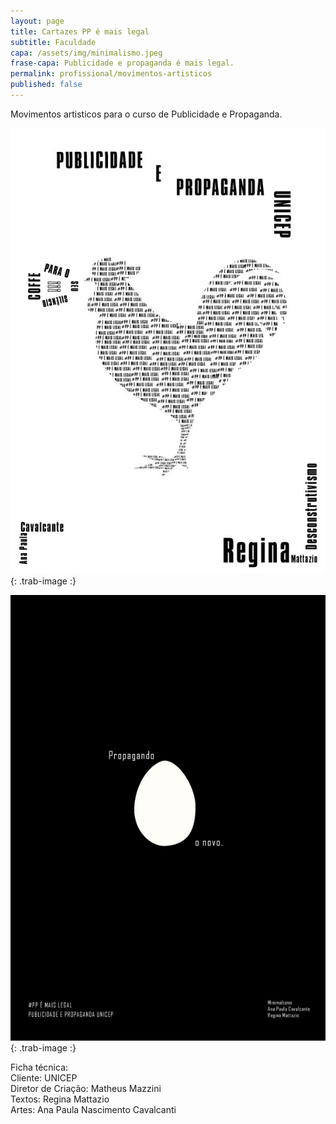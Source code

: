 ```yaml
---
layout: page
title: Cartazes PP é mais legal
subtitle: Faculdade
capa: /assets/img/minimalismo.jpeg
frase-capa: Publicidade e propaganda é mais legal.
permalink: profissional/movimentos-artisticos
published: false
---
```



Movimentos artisticos para o curso de Publicidade e Propaganda.  
 
![cartaz com o movimento Desconstrutivismo com um galo recortado num texto em que se repete a frase 'hashtag pp é mais legal', no bico do galo tem um megafone que foi formado pelas palavras 'para o' acima, 'seu' girado em 90 graus ao lado direito, 'silencio' abaixo de ponta cabeça e 'coffe' girado em 90 graus ao lado esquerdo e tres pontos de exclamação no meio do megafone](/assets/img/descontrutivismo.jpeg){: .trab-image :}

![cartaz para o movimento Minimalismo com fundo preto e ao meio um ovo branco com a frase propagando o novo e embaixo a hashtag pp é mais legal](/assets/img/minimalismo.jpeg){: .trab-image :}

Ficha técnica:  
Cliente: UNICEP  
Diretor de Criação: Matheus Mazzini  
Textos: Regina Mattazio  
Artes: Ana Paula Nascimento Cavalcanti
